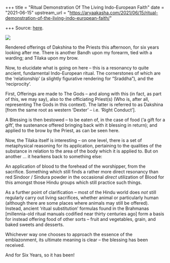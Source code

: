 +++
title = "Ritual Demonstration Of The Living Indo-European Faith"
date = "2021-06-15"
upstream_url = "https://aryaakasha.com/2021/06/15/ritual-demonstration-of-the-living-indo-european-faith/"

+++
Source: [here](https://aryaakasha.com/2021/06/15/ritual-demonstration-of-the-living-indo-european-faith/).

![](https://aryaakasha.files.wordpress.com/2021/06/img_1277.jpg?w=768)

Rendered offerings of Dakshina to the Priests this afternoon, for six
years looking after me. There is another Bandh upon my forearm, tied
with a warding; and Tilaka upon my brow.

Now, to elucidate what is going on here – this is a resonancy to quite
ancient, fundamental Indo-European ritual. The cornerstones of which are
the ‘relationship’ (a slightly figurative rendering for “Sraddha”), and
the ‘reciprocity’.

First, Offerings are made to The Gods – and along with this (in fact, as
part of this, we may say), also to the officiating Priest(s) (Who is,
after all, representing The Gods in this context). The latter is
referred to as Dakshina \[from the same root as western ‘Dexter’ – i.e.
‘Right Conduct’\].

A Blessing is then bestowed – to be eaten of, in the case of food (‘a
gift for a gift’, the sustenance offered bringing back with it blessing
in return); and applied to the brow by the Priest, as can be seen here.

Now, the Tilaka itself is interesting – on one level, there is a set of
metaphysical reasoning for its application, pertaining to the qualities
of the substance in relation to the area of the body which it is applied
to. But on another … it hearkens back to something else:

An application of blood to the forehead of the worshipper, from the
sacrifice. Something which still finds a rather more direct resonancy
than red Sindoor / Sindura powder in the occasional *direct* utilization
of Blood for this amongst those Hindu groups which still practice such
things.

As a further point of clarification – most of the Hindu world does *not*
still regularly carry out living sacrifices, whether animal or
particularly human (although there are some places where animals may
still be offered). Instead, ancient ‘ritual substitution’ formulas found
in the Brahmanas \[millennia-old ritual manuals codified near thirty
centuries ago\] form a basis for instead offering food of other sorts –
fruit and vegetables, grain, and baked sweets and desserts.

Whichever way one chooses to approach the essence of the emblazonment,
its ultimate meaning is clear – the blessing has been received.

And for Six Years, so it has been!
